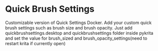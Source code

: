# Quick Brush Settings
Customizable version of Quick Settings Docker. Add your custom quick brush settings such as brush size and brush opacity. Just add quickbrushsettings.desktop and quickbrushsettings folder inside pykrita and set the value for brush_sized and brush_opacity_settings(need to restart krita if currently open)
